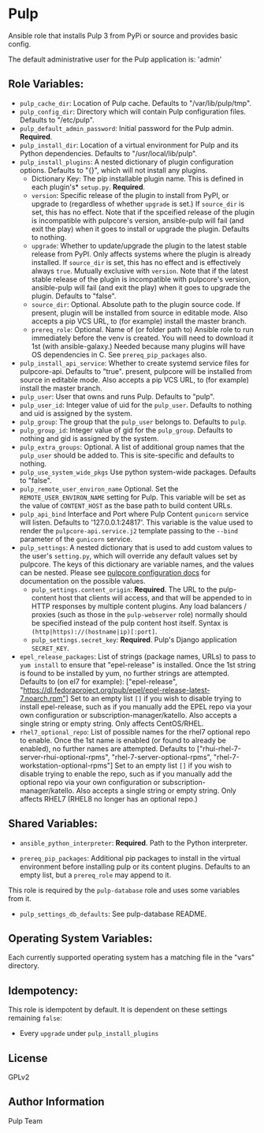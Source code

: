 Pulp
====

Ansible role that installs Pulp 3 from PyPi or source and provides basic config.

The default administrative user for the Pulp application is: 'admin'

Role Variables:
---------------
* `pulp_cache_dir`: Location of Pulp cache. Defaults to "/var/lib/pulp/tmp".
* `pulp_config_dir`: Directory which will contain Pulp configuration files.
  Defaults to "/etc/pulp".
* `pulp_default_admin_password`: Initial password for the Pulp admin. **Required**.
* `pulp_install_dir`: Location of a virtual environment for Pulp and its Python
  dependencies. Defaults to "/usr/local/lib/pulp".
* `pulp_install_plugins`: A nested dictionary of plugin configuration options.
  Defaults to "{}", which will not install any plugins.
  * Dictionary Key: The pip installable plugin name. This is defined in each
  plugin's* `setup.py`. **Required**.
  * `version`: Specific release of the plugin to install from PyPI, or upgrade to (regardless of whether `upgrade` is set.) If `source_dir` is set, this has no effect. Note that if the spceified release of the plugin is incompatible with pulpcore's version, ansible-pulp will fail (and exit the play) when it goes to install or upgrade the plugin. Defaults to nothing.
  * `upgrade`: Whether to update/upgrade the plugin to the latest stable release from PyPI. Only affects systems where the plugin is already installed. If `source_dir` is set, this has no effect and is effectively always `true`. Mutually exclusive with `version`. Note that if the latest stable release of the plugin is incompatible with pulpcore's version, ansible-pulp will fail (and exit the play) when it goes to upgrade the plugin. Defaults to "false".
  * `source_dir`: Optional. Absolute path to the plugin source code. If present,
  plugin will be installed from source in editable mode.
  Also accepts a pip VCS URL, to (for example) install the master branch.
  * `prereq_role`: Optional. Name of (or folder path to) Ansible role to run
    immediately before the venv is created. You will need to download it 1st (with
    ansible-galaxy.) Needed because many plugins will have OS dependencies in C.
    See `prereq_pip_packages` also.
* `pulp_install_api_service`: Whether to create systemd service files for
  pulpcore-api. Defaults to "true".
  present, pulpcore will be installed from source in editable mode. Also accepts
  a pip VCS URL, to (for example) install the master branch.
* `pulp_user`: User that owns and runs Pulp. Defaults to "pulp".
* `pulp_user_id`: Integer value of uid for the `pulp_user`. Defaults to nothing and uid is assigned
  by the system.
* `pulp_group`: The group that the `pulp_user` belongs to. Defaults to `pulp`.
* `pulp_group_id`: Integer value of gid for the `pulp_group`. Defaults to nothing and gid is
  assigned by the system.
* `pulp_extra_groups`: Optional. A list of additional group names that the `pulp_user` should
  be added to. This is site-specific and defaults to nothing.
* `pulp_use_system_wide_pkgs` Use python system-wide packages. Defaults to "false".
* `pulp_remote_user_environ_name` Optional. Set the `REMOTE_USER_ENVIRON_NAME` setting for Pulp.
  This variable will be set as the value of `CONTENT_HOST` as the base path to build content URLs.
* `pulp_api_bind` Interface and Port where Pulp Content `gunicorn` service will listen. Defaults to
  '127.0.0.1:24817'. This variable is the value used to render the `pulpcore-api.service.j2` template
  passing to the `--bind` parameter of the `gunicorn` service.
* `pulp_settings`: A nested dictionary that is used to add custom values to the user's
    `setting.py`, which will override any default values set by pulpcore. The keys of this
    dictionary are variable names, and the values can be nested. Please see [pulpcore configuration
    docs](https://docs.pulpproject.org/en/3.0/nightly/installation/configuration.html#id2) for
    documentation on the possible values.
  * `pulp_settings.content_origin`: **Required**. The URL to the pulp-content
    host that clients will access, and that will be appended to in HTTP
    responses by multiple content plugins. Any load balancers / proxies (such
    as those in the `pulp-webserver` role) normally should be specified instead
    of the pulp content host itself. Syntax is
    `(http|https)://(hostname|ip)[:port]`.
  * `pulp_settings.secret_key`: **Required**. Pulp's Django application `SECRET_KEY`.
* `epel_release_packages`: List of strings (package names, URLs) to pass to
  `yum install` to ensure that "epel-release" is installed.
  Once the 1st string is found to be installed by yum, no further strings are
  attempted.
  Defaults to (on el7 for example): ["epel-release", "https://dl.fedoraproject.org/pub/epel/epel-release-latest-7.noarch.rpm"]
  Set to an empty list `[]` if you wish to disable trying to install
  epel-release, such as if you manually add the EPEL repo via your own
  configuration or subscription-manager/katello.
  Also accepts a single string or empty string.
  Only affects CentOS/RHEL.
* `rhel7_optional_repo`: List of possible names for the rhel7 optional repo
  to enable. Once the 1st name is enabled (or found to already be enabled),
  no further names are attempted.
  Defaults to  ["rhui-rhel-7-server-rhui-optional-rpms", "rhel-7-server-optional-rpms", "rhel-7-workstation-optional-rpms"]
  Set to an empty list `[]` if you wish to disable trying to enable the repo,
  such as if you manually add the optional repo via your own configuration or
  subscription-manager/katello.
  Also accepts a single string or empty string.
  Only affects RHEL7 (RHEL8 no longer has an optional repo.)


Shared Variables:
-----------------

* `ansible_python_interpreter`: **Required**. Path to the Python interpreter.

* `prereq_pip_packages`: Additional pip packages to install in the virtual
  environment before installing pulp or its content plugins.
  Defaults to an empty list, but a `prereq_role` may append to it.

This role is required by the `pulp-database` role and uses some variables from it.

* `pulp_settings_db_defaults`: See pulp-database README.

Operating System Variables:
---------------------------

Each currently supported operating system has a matching file in the "vars"
directory.

Idempotency:
------------
This role is idempotent by default. It is dependent on these settings remaining `false`:
* Every `upgrade` under `pulp_install_plugins`

License
-------

GPLv2

Author Information
------------------

Pulp Team

